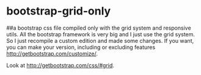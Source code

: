 # bootstrap-grid-only
##a bootstrap css file compiled only with the grid system and responsive utils.
All the bootstrap framework is very big and I just use the grid system. So I just recompile a custom edition and made some changes. If you want, you can make your version, including or excluding features http://getbootstrap.com/customize/. 

Look at http://getbootstrap.com/css/#grid.
